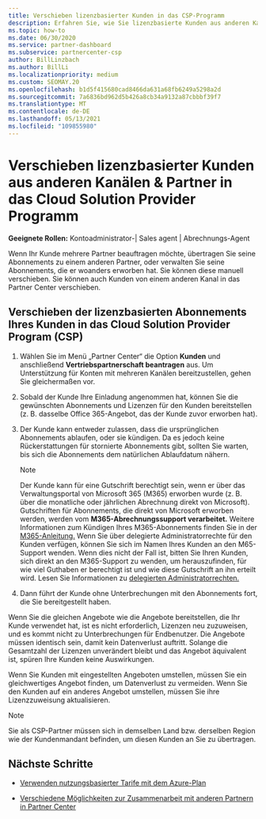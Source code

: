 ```yaml
---
title: Verschieben lizenzbasierter Kunden in das CSP-Programm
description: Erfahren Sie, wie Sie lizenzbasierte Kunden aus anderen Kanälen oder einem anderen Partner in das Cloud Solution Provider-Programm (CSP) in Partner Center.
ms.topic: how-to
ms.date: 06/30/2020
ms.service: partner-dashboard
ms.subservice: partnercenter-csp
author: BillLinzbach
ms.author: BillLi
ms.localizationpriority: medium
ms.custom: SEOMAY.20
ms.openlocfilehash: b1d5f415680cad8466da631a68fb6249a5298a2d
ms.sourcegitcommit: 7a6836bd962d5b426a8cb34a9132a87cbbbf39f7
ms.translationtype: MT
ms.contentlocale: de-DE
ms.lasthandoff: 05/13/2021
ms.locfileid: "109855980"
---
```

# <a name="move-license-based-customers-from-other-channels--partners-to-the-cloud-solution-provider-program"></a>Verschieben lizenzbasierter Kunden aus anderen Kanälen & Partner in das Cloud Solution Provider Programm

**Geeignete Rollen:** Kontoadministrator-| Sales agent | Abrechnungs-Agent

Wenn Ihr Kunde mehrere Partner beauftragen möchte, übertragen Sie seine Abonnements zu einem anderen Partner, oder verwalten Sie seine Abonnements, die er woanders erworben hat. Sie können diese manuell verschieben. Sie können auch Kunden von einem anderen Kanal in das Partner Center verschieben.

## <a name="move-your-customers-license-based-subscriptions-to-the-cloud-solution-provider-program-csp"></a>Verschieben der lizenzbasierten Abonnements Ihres Kunden in das Cloud Solution Provider Program (CSP)

1. Wählen Sie im Menü „Partner Center“ die Option **Kunden** und anschließend **Vertriebspartnerschaft beantragen** aus. Um Unterstützung für Konten mit mehreren Kanälen bereitzustellen, gehen Sie gleichermaßen vor.

2. Sobald der Kunde Ihre Einladung angenommen hat, können Sie die gewünschten Abonnements und Lizenzen für den Kunden bereitstellen (z. B. dasselbe Office 365-Angebot, das der Kunde zuvor erworben hat).

3. Der Kunde kann entweder zulassen, dass die ursprünglichen Abonnements ablaufen, oder sie kündigen. Da es jedoch keine Rückerstattungen für stornierte Abonnements gibt, sollten Sie warten, bis sich die Abonnements dem natürlichen Ablaufdatum nähern.


   >[!NOTE]
   >Der Kunde kann für eine Gutschrift berechtigt sein, wenn er über das Verwaltungsportal von Microsoft 365 (M365) erworben wurde (z. B. über die monatliche oder jährlichen Abrechnung direkt von Microsoft). Gutschriften für Abonnements, die direkt von Microsoft erworben werden, werden vom **M365-Abrechnungssupport verarbeitet.** Weitere Informationen zum Kündigen Ihres M365-Abonnements finden Sie in der [M365-Anleitung.](/microsoft-365/commerce/subscriptions/cancel-your-subscription) Wenn Sie über delegierte Administratorrechte für den Kunden verfügen, können Sie sich im Namen Ihres Kunden an den M65-Support wenden. Wenn dies nicht der Fall ist, bitten Sie Ihren Kunden, sich direkt an den M365-Support zu wenden, um herauszufinden, für wie viel Guthaben er berechtigt ist und wie diese Gutschrift an ihn erteilt wird. Lesen Sie Informationen zu [delegierten Administratorrechten.](customers-revoke-admin-privileges.md)


4. Dann führt der Kunde ohne Unterbrechungen mit den Abonnements fort, die Sie bereitgestellt haben.

Wenn Sie die gleichen Angebote wie die Angebote bereitstellen, die Ihr Kunde verwendet hat, ist es nicht erforderlich, Lizenzen neu zuzuweisen, und es kommt nicht zu Unterbrechungen für Endbenutzer. Die Angebote müssen identisch sein, damit kein Datenverlust auftritt. Solange die Gesamtzahl der Lizenzen unverändert bleibt und das Angebot äquivalent ist, spüren Ihre Kunden keine Auswirkungen.

Wenn Sie Kunden mit eingestellten Angeboten umstellen, müssen Sie ein gleichwertiges Angebot finden, um Datenverlust zu vermeiden. Wenn Sie den Kunden auf ein anderes Angebot umstellen, müssen Sie ihre Lizenzzuweisung aktualisieren.

>[!NOTE]
> Sie als CSP-Partner müssen sich in demselben Land bzw. derselben Region wie der Kundenmandant befinden, um diesen Kunden an Sie zu übertragen.

## <a name="next-steps"></a>Nächste Schritte

- [Verwenden nutzungsbasierter Tarife mit dem Azure-Plan](azure-plan-get-started.md)
 

- [Verschiedene Möglichkeiten zur Zusammenarbeit mit anderen Partnern in Partner Center](work-with-other-partners.md)